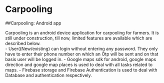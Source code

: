 # Carpooling
##Carpooling: Android app

Carpooling is an android device application for carpooling for farmers. It is still under construction, till now, limited features 
are available which are described below.  
      - User((New/existing) can login without entering any password. They only have to enter their phone number on which an Otp will be
        sent and on that basis user will be logged in.
      - Google maps sdk for android, google maps direction and google map places is used to deal with all tasks related to maps.
      - Firebase storage and Firebase Authentication is used to deal with Database and authentication respectively.



